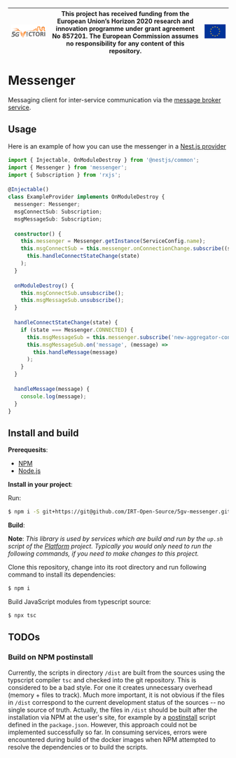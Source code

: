 | [![5G-VICTORI logo](doc/images/5g-victori-logo.png)](https://www.5g-victori-project.eu/) | This project has received funding from the European Union’s Horizon 2020 research and innovation programme under grant agreement No 857201. The European Commission assumes no responsibility for any content of this repository. | [![Acknowledgement: This project has received funding from the European Union’s Horizon 2020 research and innovation programme under grant agreement No 857201.](doc/images/eu-flag.jpg)](https://ec.europa.eu/programmes/horizon2020/en) |
| ---------------------------------------------------------------------------------------- | ------------------------------------------------------------------------------------------------------------------------------------------- | ----------------------------------------------------------------------------------------------------------------------------------------------------------------------------------------------------------------------------------------- |


# Messenger

Messaging client for inter-service communication via the [message broker service](../../../5gv-message-broker).

## Usage

Here is an example of how you can use the messenger in a [Nest.js provider](https://docs.nestjs.com/providers)

```typescript
import { Injectable, OnModuleDestroy } from '@nestjs/common';
import { Messenger } from 'messenger';
import { Subscription } from 'rxjs';

@Injectable()
class ExampleProvider implements OnModuleDestroy {
  messenger: Messenger;
  msgConnectSub: Subscription;
  msgMessageSub: Subscription;

  constructor() {
    this.messenger = Messenger.getInstance(ServiceConfig.name);
    this.msgConnectSub = this.messenger.onConnectionChange.subscribe((state) =>
      this.handleConnectStateChange(state)
    );
  }

  onModuleDestroy() {
    this.msgConnectSub.unsubscribe();
    this.msgMessageSub.unsubscribe();
  }

  handleConnectStateChange(state) {
    if (state === Messenger.CONNECTED) {
      this.msgMessageSub = this.messenger.subscribe('new-aggregator-config');
      this.msgMessageSub.on('message', (message) =>
        this.handleMessage(message)
      );
    }
  }

  handleMessage(message) {
    console.log(message);
  }
}
```

## Install and build

**Prerequesits**:

- [NPM](https://www.npmjs.com/)
- [Node.js](https://nodejs.org/en/)

**Install in your project**:

Run:

```bash
$ npm i -S git+https://git@github.com/IRT-Open-Source/5gv-messenger.git
```

**Build**:

**Note**: _This library is used by services which are build and run by the `up.sh` script of the [Platform](../../../5gv-platform) project. Typically you would only need to run the following commands, if you need to make changes to this project._

Clone this repository, change into its root directory and run following command to install its dependencies:

```bash
$ npm i
```

Build JavaScript modules from typescript source:

```bash
$ npx tsc
```

## TODOs

### Build on NPM postinstall

Currently, the scripts in directory `/dist` are built from the sources using the typscript compiler `tsc` and checked into the git repository. This is considered to be a bad style. For one it creates unnecessary overhead (memory + files to track). Much more important, it is not obvious if the files in `/dist` correspond to the current development status of the sources -- no single source of truth. Actually, the files in `/dist` should be built after the installation via NPM at the user's site, for example by a [postinstall](https://docs.npmjs.com/cli/v6/using-npm/scripts) script defined in the `package.json`. However, this approach could not be implemented successfully so far. In consuming services, errors were encountered during build of the docker images when NPM attempted to resolve the dependencies or to build the scripts.
